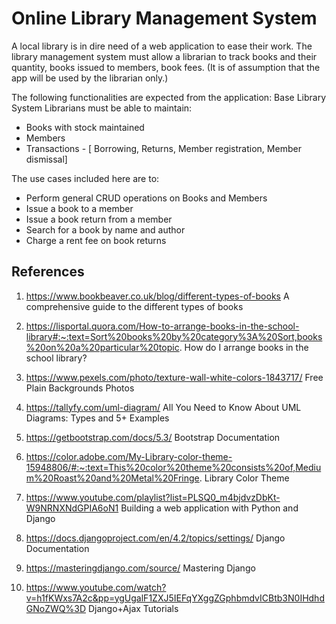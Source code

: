 # Online Library Management System

A local library is in dire need of a web application to ease their work. The library management system must allow a librarian to track books and their quantity, books issued to members, book fees. (It is of assumption that the app will be used by the librarian only.)

The following functionalities are expected from the application:
Base Library System
Librarians must be able to maintain:
- Books with stock maintained
- Members
- Transactions - [ Borrowing, Returns, Member registration, Member dismissal]
  
The use cases included here are to:
- Perform general CRUD operations on Books and Members
-	Issue a book to a member
- Issue a book return from a member
- Search for a book by name and author
- Charge a rent fee on book returns

## References
1. https://www.bookbeaver.co.uk/blog/different-types-of-books A comprehensive guide to the different types of books
2. https://lisportal.quora.com/How-to-arrange-books-in-the-school-library#:~:text=Sort%20books%20by%20category%3A%20Sort,books%20on%20a%20particular%20topic. How do I arrange books in the school library?
3. https://www.pexels.com/photo/texture-wall-white-colors-1843717/ Free Plain Backgrounds Photos

4. https://tallyfy.com/uml-diagram/ All You Need to Know About UML Diagrams: Types and 5+ Examples
5. https://getbootstrap.com/docs/5.3/ Bootstrap Documentation
6. https://color.adobe.com/My-Library-color-theme-15948806/#:~:text=This%20color%20theme%20consists%20of,Medium%20Roast%20and%20Metal%20Fringe. Library Color Theme
7. https://www.youtube.com/playlist?list=PLSQ0_m4bjdvzDbKt-W9NRNXNdGPIA6oN1 Building a web application with Python and Django
8. https://docs.djangoproject.com/en/4.2/topics/settings/ Django Documentation
9. https://masteringdjango.com/source/ Mastering Django
10. https://www.youtube.com/watch?v=h1fKWxs7A2c&pp=ygUgalF1ZXJ5IEFqYXggZGphbmdvICBtb3N0IHdhdGNoZWQ%3D Django+Ajax Tutorials



